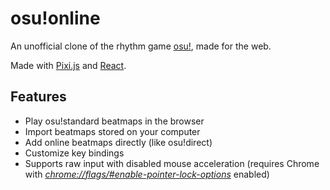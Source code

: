 # osu!online

An unofficial clone of the rhythm game [osu!](https://osu.ppy.sh/), made for the web.

Made with [Pixi.js](https://www.pixijs.com/) and [React](https://reactjs.org/).

## Features

- Play osu!standard beatmaps in the browser
- Import beatmaps stored on your computer
- Add online beatmaps directly (like osu!direct)
- Customize key bindings
- Supports raw input with disabled mouse acceleration (requires Chrome with [_chrome://flags/#enable-pointer-lock-options_](https://www.chromestatus.com/feature/5723553087356928) enabled)
